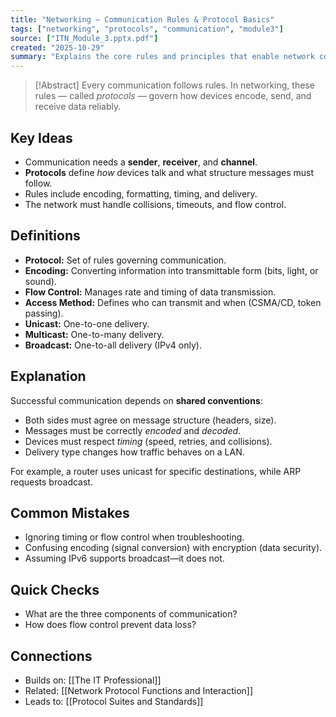 ```yaml
---
title: "Networking – Communication Rules & Protocol Basics"
tags: ["networking", "protocols", "communication", "module3"]
source: ["ITN_Module_3.pptx.pdf"]
created: "2025-10-29"
summary: "Explains the core rules and principles that enable network communication, including encoding, timing, and delivery."
---
```


> [!Abstract]
> Every communication follows rules. In networking, these rules — called *protocols* — govern how devices encode, send, and receive data reliably.

## Key Ideas
- Communication needs a **sender**, **receiver**, and **channel**.  
- **Protocols** define *how* devices talk and what structure messages must follow.  
- Rules include encoding, formatting, timing, and delivery.  
- The network must handle collisions, timeouts, and flow control.  

## Definitions
- **Protocol:** Set of rules governing communication.  
- **Encoding:** Converting information into transmittable form (bits, light, or sound).  
- **Flow Control:** Manages rate and timing of data transmission.  
- **Access Method:** Defines who can transmit and when (CSMA/CD, token passing).  
- **Unicast:** One-to-one delivery.  
- **Multicast:** One-to-many delivery.  
- **Broadcast:** One-to-all delivery (IPv4 only).  

## Explanation
Successful communication depends on **shared conventions**:  
- Both sides must agree on message structure (headers, size).  
- Messages must be correctly *encoded* and *decoded*.  
- Devices must respect *timing* (speed, retries, and collisions).  
- Delivery type changes how traffic behaves on a LAN.

For example, a router uses unicast for specific destinations, while ARP requests broadcast.

## Common Mistakes
- Ignoring timing or flow control when troubleshooting.  
- Confusing encoding (signal conversion) with encryption (data security).  
- Assuming IPv6 supports broadcast—it does not.  

## Quick Checks
- What are the three components of communication?  
- How does flow control prevent data loss?  

## Connections
- Builds on: [[The IT Professional]]  
- Related: [[Network Protocol Functions and Interaction]]  
- Leads to: [[Protocol Suites and Standards]]